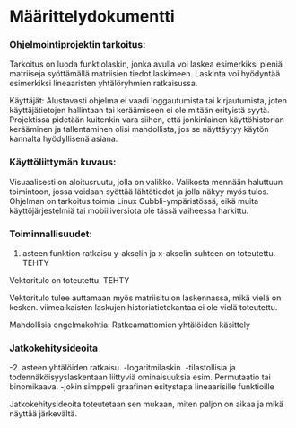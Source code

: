 # Määrittelydokumentti

### Ohjelmointiprojektin tarkoitus: 

Tarkoitus on luoda funktiolaskin, jonka avulla voi laskea esimerkiksi pieniä matriiseja syöttämällä matriisien tiedot laskimeen. Laskinta voi hyödyntää esimerkiksi lineaaristen yhtälöryhmien ratkaisussa.

Käyttäjät: Alustavasti ohjelma ei vaadi loggautumista tai kirjautumista, joten käyttäjätietojen hallintaan tai keräämiseen ei ole mitään erityistä syytä. Projektissa pidetään kuitenkin vara siihen, että jonkinlainen käyttöhistorian kerääminen ja tallentaminen olisi mahdollista, jos se näyttäytyy käytön kannalta hyödyllisenä asiana.

### Käyttöliittymän kuvaus:

Visuaalisesti on aloitusruutu, jolla on valikko. Valikosta mennään haluttuun toimintoon, jossa voidaan syöttää lähtötiedot ja jolla näkyy myös tulos. Ohjelman on tarkoitus toimia Linux Cubbli-ympäristössä, eikä muita käyttöjärjestelmiä tai mobiiliversiota ole tässä vaiheessa harkittu.


### Toiminnallisuudet:
1. asteen funktion ratkaisu y-akselin ja x-akselin suhteen on toteutettu. TEHTY

Vektoritulo on toteutettu. TEHTY

Vektoritulo tulee auttamaan myös matriisitulon laskennassa, mikä vielä on kesken.
viimeaikaisten laskujen historiatietokantaa ei ole vielä toteutettu.

Mahdollisia ongelmakohtia: 
Ratkeamattomien yhtälöiden käsittely


### Jatkokehitysideoita

-2. asteen yhtälöiden ratkaisu.
-logaritmilaskin.
-tilastollisia ja todennäköisyyslaskentaan liittyviä ominaisuuksia esim. Permutaatio tai binomikaava.
-jokin simppeli graafinen esitystapa lineaarisille funktioille

Jatkokehitysideoita toteutetaan sen mukaan, miten paljon on aikaa ja mikä näyttää järkevältä.

